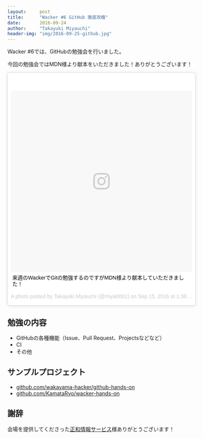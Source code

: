 ```yaml
---
layout:     post
title:      "Wacker #6 GitHub 徹底攻略"
date:       2016-09-24
author:     "Takayuki Miyauchi"
header-img: "img/2016-09-25-github.jpg"
---
```


Wacker #6では、GitHubの勉強会を行いました。

今回の勉強会ではMDN様より献本をいただきました！ありがとうございます！

<blockquote class="instagram-media" data-instgrm-captioned data-instgrm-version="7" style=" background:#FFF; border:0; border-radius:3px; box-shadow:0 0 1px 0 rgba(0,0,0,0.5),0 1px 10px 0 rgba(0,0,0,0.15); margin: 1px; max-width:658px; padding:0; width:99.375%; width:-webkit-calc(100% - 2px); width:calc(100% - 2px);"><div style="padding:8px;"> <div style=" background:#F8F8F8; line-height:0; margin-top:40px; padding:50.0% 0; text-align:center; width:100%;"> <div style=" background:url(data:image/png;base64,iVBORw0KGgoAAAANSUhEUgAAACwAAAAsCAMAAAApWqozAAAABGdBTUEAALGPC/xhBQAAAAFzUkdCAK7OHOkAAAAMUExURczMzPf399fX1+bm5mzY9AMAAADiSURBVDjLvZXbEsMgCES5/P8/t9FuRVCRmU73JWlzosgSIIZURCjo/ad+EQJJB4Hv8BFt+IDpQoCx1wjOSBFhh2XssxEIYn3ulI/6MNReE07UIWJEv8UEOWDS88LY97kqyTliJKKtuYBbruAyVh5wOHiXmpi5we58Ek028czwyuQdLKPG1Bkb4NnM+VeAnfHqn1k4+GPT6uGQcvu2h2OVuIf/gWUFyy8OWEpdyZSa3aVCqpVoVvzZZ2VTnn2wU8qzVjDDetO90GSy9mVLqtgYSy231MxrY6I2gGqjrTY0L8fxCxfCBbhWrsYYAAAAAElFTkSuQmCC); display:block; height:44px; margin:0 auto -44px; position:relative; top:-22px; width:44px;"></div></div> <p style=" margin:8px 0 0 0; padding:0 4px;"> <a href="https://www.instagram.com/p/BKXsKk_D25x/" style=" color:#000; font-family:Arial,sans-serif; font-size:14px; font-style:normal; font-weight:normal; line-height:17px; text-decoration:none; word-wrap:break-word;" target="_blank">来週のWackerでGitの勉強するのですがMDN様より献本していただきました！</a></p> <p style=" color:#c9c8cd; font-family:Arial,sans-serif; font-size:14px; line-height:17px; margin-bottom:0; margin-top:8px; overflow:hidden; padding:8px 0 7px; text-align:center; text-overflow:ellipsis; white-space:nowrap;">A photo posted by Takayuki Miyauchi (@miya0001) on <time style=" font-family:Arial,sans-serif; font-size:14px; line-height:17px;" datetime="2016-09-15T08:38:38+00:00">Sep 15, 2016 at 1:38am PDT</time></p></div></blockquote>
<script async defer src="//platform.instagram.com/en_US/embeds.js"></script>

## 勉強の内容

* GitHubの各種機能（Issue、Pull Request、Projectsなどなど）
* CI
* その他

## サンプルプロジェクト

* [github.com/wakayama-hacker/github-hands-on](https://github.com/wakayama-hacker/github-hands-on)
* [github.com/KamataRyo/wacker-hands-on](https://github.com/KamataRyo/wacker-hands-on)

## 謝辞

会場を提供してくださった[正和情報サービス](http://seiwajoho.co.jp/)様ありがとうございます！
